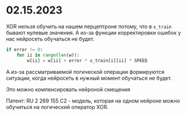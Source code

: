 # 02.15.2023
XOR нельзя обучить на нашем перцептроне потому, что в `x_train` бывают нулевые значения. А из-за функции корректировки ошибок у нас нейросеть обучаться не будет.
```python
if error != 0:
	for ii in range(len(w)):
		w[ii] = w[ii] + error * x_train[i][ii] * SPEED
```

А из-за рассматриваемой логической операции формируются ситуации, когда нейросеть в нужный момент обучаться не будет.

Это можно компенсировать нейроной смещения

Патент: RU 2 269 155 C2 - модель, которая на одном нейроне можно обучиться на логический оператор XOR.



